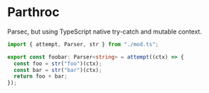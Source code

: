 # Parthroc

Parsec, but using TypeScript native try-catch and mutable context.

```ts
import { attempt, Parser, str } from "./mod.ts";

export const foobar: Parser<string> = attempt((ctx) => {
  const foo = str("foo")(ctx);
  const bar = str("bar")(ctx);
  return foo + bar;
});
```

